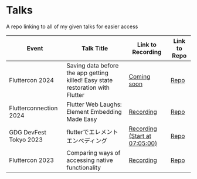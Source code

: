 # Talks
A repo linking to all of my given talks for easier access

| Event            | Talk Title                | Link to Recording                     | Link to Repo                        |
|------------------|---------------------------|---------------------------------------|-------------------------------------|
| Fluttercon 2024  | Saving data before the app getting killed! Easy state restoration with Flutter| [Coming soon]() | [Repo]([https://github.com/pycon2024/repo](https://github.com/lucas-goldner/state_restoration_presentation)) |
| Flutterconnection 2024 | Flutter Web Laughs: Element Embedding Made Easy | [Recording](https://www.youtube.com/watch?v=Hhq5PRD6c3I) | [Repo](https://github.com/lucas-goldner/Element-Embedding-Presentation/tree/Flutterconnection-2024) |
| GDG DevFest Tokyo 2023 | flutterでエレメントエンベディング | [Recording (Start at 07:05:00)](https://www.youtube.com/live/uuaxvgKrDtE?feature=shared&t=25508) | [Repo](https://github.com/lucas-goldner/Element-Embedding-Presentation/tree/GDG-Devfest-Tokyo-2023) |
| Fluttercon 2023  | Comparing ways of accessing native functionality | [Recording](https://droidcon.com/2023/08/07/comparing-ways-of-accessing-native-functionality/) | [Repo](https://github.com/lucas-goldner/FFIGen-Presentation) |
